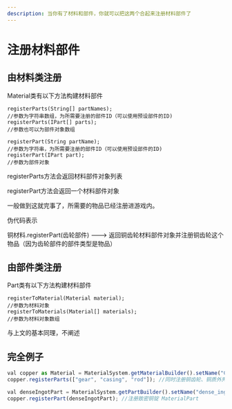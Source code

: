 ```yaml
---
description: 当你有了材料和部件，你就可以把这两个合起来注册材料部件了
---
```


# 注册材料部件

## 由材料类注册

Material类有以下方法构建材料部件

```text
registerParts(String[] partNames); 
//参数为字符串数组，为所需要注册的部件ID（可以使用预设部件的ID)
registerParts(IPart[] parts);
//参数也可以为部件对象数组

registerPart(String partName);
//参数为字符串，为所需要注册的部件ID（可以使用预设部件的ID)
registerPart(IPart part);
//参数为部件对象
```

registerParts方法会返回材料部件对象列表

registerPart方法会返回一个材料部件对象

一般做到这就完事了，所需要的物品已经注册进游戏内。

伪代码表示

铜材料.registerPart\(齿轮部件\) ---&gt; 返回铜齿轮材料部件对象并注册铜齿轮这个物品（因为齿轮部件的部件类型是物品）

## 由部件类注册

Part类有以下方法构建材料部件

```text
registerToMaterial(Material material);
//参数为材料对象
registerToMaterials(Material[] materials);
//参数为材料对象数组
```

与上文的基本同理，不阐述

## 完全例子

```javascript
val copper as Material = MaterialSystem.getMaterialBuilder().setName("Copper").setColor(0xFF9933).build();
copper.registerParts(["gear", "casing", "rod"]); //同时注册铜齿轮、铜质外壳、铜杆三个 MaterialPart

val denseIngotPart = MaterialSystem.getPartBuilder().setName("dense_ingot").setPartType(MaterialSystem.getPartType("item")).setOreDictName("denseIngot").build(); //构建致密锭 Part
copper.registerPart(denseIngotPart); //注册致密铜锭 MaterialPart
```

